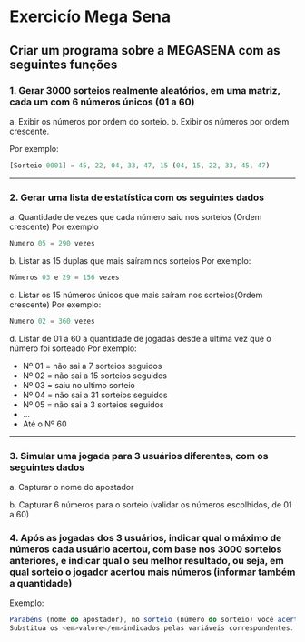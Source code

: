 # Exercicío Mega Sena

## Criar um programa sobre a MEGASENA com as seguintes funções

### 1. Gerar 3000 sorteios realmente aleatórios, em uma matriz, cada um com 6 números únicos (01 a 60)
a. Exibir os números por ordem do sorteio.
b. Exibir os números por ordem crescente.

Por exemplo:
```javascript
[Sorteio 0001] = 45, 22, 04, 33, 47, 15 (04, 15, 22, 33, 45, 47)
```
---

### 2. Gerar uma lista de estatística com os seguintes dados
a. Quantidade de vezes que cada número saiu nos sorteios (Ordem crescente)
Por exemplo
```javascript
Numero 05 = 290 vezes
```
b. Listar as 15 duplas que mais saíram nos sorteios
Por exemplo:
```javascript
Números 03 e 29 = 156 vezes
```
c. Listar os 15 números únicos que mais saíram nos sorteios(Ordem crescente)
Por exemplo:
```javascript
Numero 02 = 360 vezes
```
d. Listar de 01 a 60 a quantidade de jogadas desde a ultima vez que o número foi sorteado
Por exemplo:
* Nº 01 = não sai a 7 sorteios seguidos
* Nº 02 = não sai a 15 sorteios seguidos
* Nº 03 = saiu no ultimo sorteio
* Nº 04 = não sai a 31 sorteios seguidos
* Nº 05 = não sai a 3 sorteios seguidos
* ...
* Até o Nº 60

---
### 3. Simular uma jogada para 3 usuários diferentes, com os seguintes dados
a. Capturar o nome do apostador

b. Capturar 6 números para o sorteio (validar os números escolhidos, de 01 a 60)

### 4. Após as jogadas dos 3 usuários, indicar qual o máximo de números cada usuário acertou, com base nos 3000 sorteios anteriores, e indicar qual o seu melhor resultado, ou seja, em qual sorteio o jogador acertou mais números (informar também a quantidade)

Exemplo:

```javascript
Parabéns (nome do apostador), no sorteio (número do sorteio) você acertou (quantidade de números números!)
Substitua os <em>valore</em>indicados pelas variáveis correspondentes.
```
